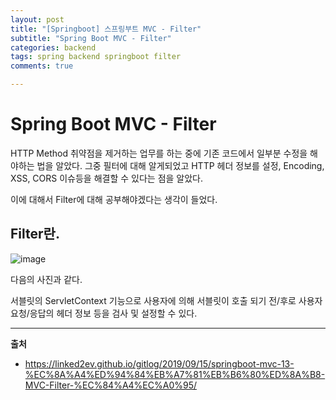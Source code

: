 ```yaml
---
layout: post
title: "[Springboot] 스프링부트 MVC - Filter"
subtitle: "Spring Boot MVC - Filter"
categories: backend
tags: spring backend springboot filter
comments: true

---
```


# Spring Boot MVC - Filter

HTTP Method 취약점을 제거하는 업무를 하는 중에 기존 코드에서 일부분 수정을 해야하는 법을 알았다. 그중 필터에 대해 알게되었고 HTTP 헤더 정보를 설정, Encoding, XSS, CORS 이슈등을 해결할 수 있다는 점을 알았다.

이에 대해서 Filter에 대해 공부해야겠다는 생각이 들었다.

## Filter란.

![image](https://user-images.githubusercontent.com/42582516/97983638-ee3dad80-1e18-11eb-95ca-2b249554509b.png)

다음의 사진과 같다.

서블릿의 ServletContext 기능으로 사용자에 의해 서블릿이 호출 되기 전/후로 사용자 요청/응답의 헤더 정보 등을 검사 및 설정할 수 있다.


---
**출처**
- https://linked2ev.github.io/gitlog/2019/09/15/springboot-mvc-13-%EC%8A%A4%ED%94%84%EB%A7%81%EB%B6%80%ED%8A%B8-MVC-Filter-%EC%84%A4%EC%A0%95/
